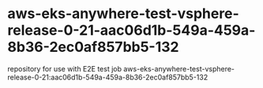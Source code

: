 # aws-eks-anywhere-test-vsphere-release-0-21-aac06d1b-549a-459a-8b36-2ec0af857bb5-132
repository for use with E2E test job aws-eks-anywhere-test-vsphere-release-0-21:aac06d1b-549a-459a-8b36-2ec0af857bb5-132
